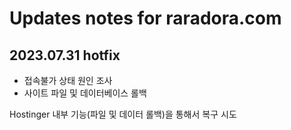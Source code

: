 # Updates notes for raradora.com

## 2023.07.31 hotfix

* 접속불가 상태 원인 조사
* 사이트 파일 및 데이터베이스 롤백

Hostinger 내부 기능(파일 및 데이터 롤백)을 통해서 복구 시도

